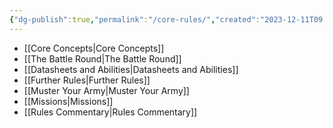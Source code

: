 ```yaml
---
{"dg-publish":true,"permalink":"/core-rules/","created":"2023-12-11T09:38:16.053+07:00","updated":"2023-12-11T09:40:29.563+07:00"}
---
```



- [[Core Concepts\|Core Concepts]]
- [[The Battle Round\|The Battle Round]]
- [[Datasheets and Abilities\|Datasheets and Abilities]]
- [[Further Rules\|Further Rules]]
- [[Muster Your Army\|Muster Your Army]]
- [[Missions\|Missions]]
- [[Rules Commentary\|Rules Commentary]]
